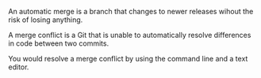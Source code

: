 An automatic merge is a branch that changes to newer releases wihout the risk of losing anything.

A merge conflict is a Git that is unable to automatically resolve differences in code between two commits.

You would resolve a merge conflict by using the command line and a text editor.